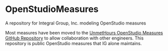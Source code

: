# OpenStudioMeasures
A repository for Integral Group, Inc. modeling OpenStudio measures

Most measures have been moved to the [UnmetHours OpenStudio Measures GitHub Repository](https://github.com/UnmetHours/openstudio-measures) to allow collaboration with other engineers.  This repository is public OpenStudio measures that IG alone maintains.
